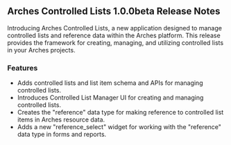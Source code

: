 ## Arches Controlled Lists 1.0.0beta Release Notes

Introducing Arches Controlled Lists, a new application designed to manage controlled lists and reference data within the Arches platform. This release provides the framework for creating, managing, and utilizing controlled lists in your Arches projects.

### Features

- Adds controlled lists and list item schema and APIs for managing controlled lists.
- Introduces Controlled List Manager UI for creating and managing controlled lists.
- Creates the "reference" data type for making reference to controlled list items in Arches resource data.
- Adds a new "reference_select" widget for working with the "reference" data type in forms and reports.
